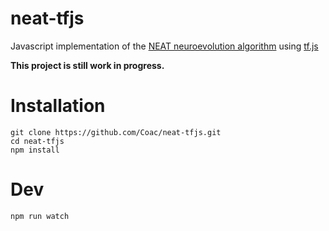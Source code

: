 # neat-tfjs

Javascript implementation of the [NEAT neuroevolution algorithm](http://nn.cs.utexas.edu/?stanley:ec02) using [tf.js](https://github.com/tensorflow/tfjs)


**This project is still work in progress.**

# Installation
```
git clone https://github.com/Coac/neat-tfjs.git
cd neat-tfjs
npm install
```

# Dev
```
npm run watch
```
